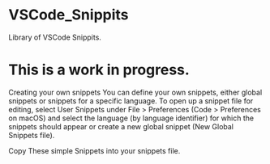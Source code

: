 # VSCode_Snippits
Library of VSCode Snippits. 

# This is a work in progress. 

Creating your own snippets
You can define your own snippets, either global snippets or snippets for a specific language. To open up a snippet file for editing, select User Snippets under File > Preferences (Code > Preferences on macOS) and select the language (by language identifier) for which the snippets should appear or create a new global snippet (New Global Snippets file).


Copy These simple Snippets into your snippets file.
